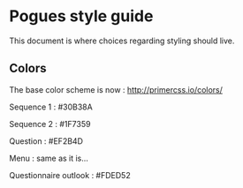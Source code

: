 # Pogues style guide

This document is where choices regarding styling should live.

## Colors

The base color scheme is now : http://primercss.io/colors/

Sequence 1 : #30B38A

Sequence 2 : #1F7359

Question : #EF2B4D

Menu : same as it is...

Questionnaire outlook : #FDED52
